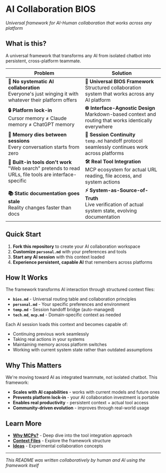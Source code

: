 # AI Collaboration BIOS

*Universal framework for AI-Human collaboration that works across any platform*

## What is this?

A universal framework that transforms any AI from isolated chatbot into persistent, cross-platform teammate.

| Problem | Solution |
|---------|----------|
| **🤝 No systematic AI collaboration**<br/>Everyone's just winging it with whatever their platform offers | **🧠 Universal BIOS Framework**<br/>Structured collaboration system that works across any AI platform |
| **🔒 Platform lock-in**<br/>Cursor memory ≠ Claude memory ≠ ChatGPT memory | **🌐 Interface-Agnostic Design**<br/>Markdown-based context and routing that works identically everywhere |
| **🔄 Memory dies between sessions**<br/>Every conversation starts from zero | **🔗 Session Continuity**<br/>`temp.md` handoff protocol seamlessly continues work across platforms |
| **🚫 Built-in tools don't work**<br/>"Web search" pretends to read URLs, file tools are interface-specific | **🛠️ Real Tool Integration**<br/>MCP ecosystem for actual URL reading, file access, and system actions |
| **📚 Static documentation goes stale**<br/>Reality changes faster than docs | **⚡ System-as-Source-of-Truth**<br/>Live verification of actual system state, evolving documentation |

## Quick Start

1. **Fork this repository** to create your AI collaboration workspace
2. **Customize `personal.md`** with your preferences and tools  
3. **Start any AI session** with this context loaded
4. **Experience persistent, capable AI** that remembers across platforms

## How It Works

The framework transforms AI interaction through structured context files:

- **`bios.md`** - Universal routing table and collaboration principles
- **`personal.md`** - Your specific preferences and environment  
- **`temp.md`** - Session handoff bridge (auto-managed)
- **`tech.md`**, **`mcp.md`** - Domain-specific context as needed

Each AI session loads this context and becomes capable of:
- Continuing previous work seamlessly
- Taking real actions in your systems  
- Maintaining memory across platform switches
- Working with current system state rather than outdated assumptions

## Why This Matters

We're moving toward AI as integrated teammate, not isolated chatbot. This framework:

- **Scales with AI capabilities** - works with current models and future ones
- **Prevents platform lock-in** - your AI collaboration investment is portable
- **Enables real productivity** - persistent context + actual tool access
- **Community-driven evolution** - improves through real-world usage

## Learn More

- **[Why MCPs?](blog/why-mcps.md)** - Deep dive into the tool integration approach
- **[Context Files](context/)** - Explore the framework structure
- **[Ideas](context/ideas/)** - Experimental collaboration concepts

---

*This README was written collaboratively by human and AI using the framework itself* 